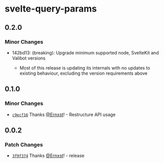 # svelte-query-params

## 0.2.0

### Minor Changes

- 142bd13: (breaking): Upgrade minimum supported node, SvelteKit and Valibot versions

  - Most of this release is updating its internals with no updates to existing behaviour, excluding the version requirements above

## 0.1.0

### Minor Changes

- [`c9ecf16`](https://github.com/Ernxst/svelte-query-params/commit/c9ecf16df563e1af0b386e17d125f922a5ed83d6) Thanks [@Ernxst](https://github.com/Ernxst)! - Restructure API usage

## 0.0.2

### Patch Changes

- [`3f9f374`](https://github.com/Ernxst/svelte-query-params/commit/3f9f3743c778d08d86fb30647793b52ca6d0159f) Thanks [@Ernxst](https://github.com/Ernxst)! - release
